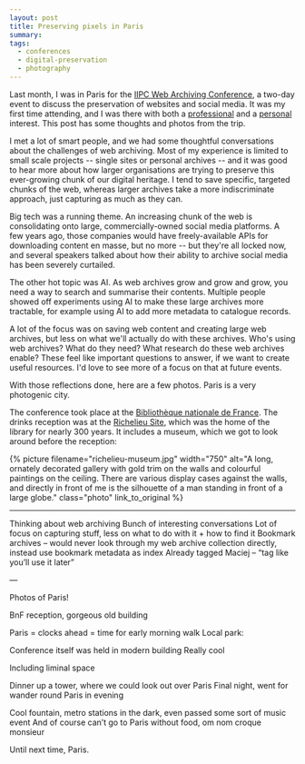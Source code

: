 ```yaml
---
layout: post
title: Preserving pixels in Paris
summary:
tags:
  - conferences
  - digital-preservation
  - photography
---
```

Last month, I was in Paris for the [IIPC Web Archiving Conference][conf], a two-day event to discuss the preservation of websites and social media.
It was my first time attending, and I was there with both a [professional](https://www.flickr.org/) and a [personal](/articles/?tag=digital-preservation) interest.
This post has some thoughts and photos from the trip.

I met a lot of smart people, and we had some thoughtful conversations about the challenges of web archiving.
Most of my experience is limited to small scale projects -- single sites or personal archives -- and it was good to hear more about how larger organisations are trying to preserve this ever-growing chunk of our digital heritage.
I tend to save specific, targeted chunks of the web, whereas larger archives take a more indiscriminate approach, just capturing as much as they can.

Big tech was a running theme.
An increasing chunk of the web is consolidating onto large, commercially-owned social media platforms.
A few years ago, those companies would have freely-available APIs for downloading content en masse, but no more -- but they're all locked now, and several speakers talked about how their ability to archive social media has been severely curtailed.

The other hot topic was AI.
As web archives grow and grow and grow, you need a way to search and summarise their contents.
Multiple people showed off experiments using AI to make these large archives more tractable, for example using AI to add more metadata to catalogue records.

A lot of the focus was on saving web content and creating large web archives, but less on what we'll actually do with these archives.
Who's using web archives?
What do they need?
What research do these web archives enable?
These feel like important questions to answer, if we want to create useful resources.
I'd love to see more of a focus on that at future events.

With those reflections done, here are a few photos.
Paris is a very photogenic city.

The conference took place at the [Bibliothèque nationale de France][bnf].
The drinks reception was at the [Richelieu Site][richelieu], which was the home of the library for nearly 300 years.
It includes a museum, which we got to look around before the reception:

{%
  picture
  filename="richelieu-museum.jpg"
  width="750"
  alt="A long, ornately decorated gallery with gold trim on the walls and colourful paintings on the ceiling. There are various display cases against the walls, and directly in front of me is the silhouette of a man standing in front of a large globe."
  class="photo"
  link_to_original
%}

---

Thinking about web archiving
Bunch of interesting conversations
Lot of focus on capturing stuff, less on what to do with it + how to find it
Bookmark archives – would never look through my web archive collection directly, instead use bookmark metadata as index
Already tagged
Maciej – “tag like you’ll use it later”

[conf]: https://netpreserve.org/ga2024/
[bnf]: https://www.bnf.fr/
[richelieu]: https://www.bnf.fr/en/the-bnfs-richelieu-site

—

Photos of Paris!







BnF reception, gorgeous old building





Paris = clocks ahead = time for early morning walk
Local park:





Conference itself was held in modern building
Really cool







Including liminal space



Dinner up a tower, where we could look out over Paris
Final night, went for wander round Paris in evening


 






Cool fountain, metro stations in the dark, even passed some sort of music event
And of course can’t go to Paris without food, om nom croque monsieur






Until next time, Paris.